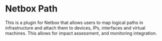 # Netbox Path

This is a plugin for Netbox that allows users to map logical paths in infrastructure and attach them to devices, IPs, interfaces and virtual machines. This allows for impact assessment, and monitoring integration.